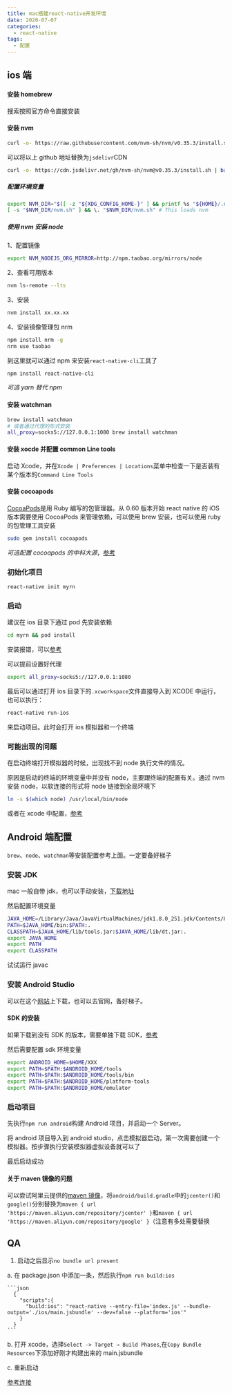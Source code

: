 ```yaml
---
title: mac搭建react-native开发环境
date: 2020-07-07
categories:
  - react-native
tags:
  - 配置
---
```


## ios 端

#### 安装 homebrew

搜索按照官方命令直接安装

#### 安装 nvm

```bash
curl -o- https://raw.githubusercontent.com/nvm-sh/nvm/v0.35.3/install.sh | bash
```

可以将以上 github 地址替换为`jsdelivr`CDN

```bash
curl -o- https://cdn.jsdelivr.net/gh/nvm-sh/nvm@v0.35.3/install.sh | bash
```

##### 配置环境变量

```bash
export NVM_DIR="$([ -z "${XDG_CONFIG_HOME-}" ] && printf %s "${HOME}/.nvm" || printf %s "${XDG_CONFIG_HOME}/nvm")"
[ -s "$NVM_DIR/nvm.sh" ] && \. "$NVM_DIR/nvm.sh" # This loads nvm
```

##### 使用 nvm 安装 node

1、配置镜像

```bash
export NVM_NODEJS_ORG_MIRROR=http://npm.taobao.org/mirrors/node
```

2、查看可用版本

```bash
nvm ls-remote --lts
```

3、安装

```bash
nvm install xx.xx.xx
```

4、安装镜像管理包 nrm

```bash
npm install nrm -g
nrm use taobao
```

到这里就可以通过 npm 来安装`react-native-cli`工具了

```bash
npm install react-native-cli
```

_可选 yarn 替代 npm_

#### 安装 watchman

```bash
brew install watchman
# 或者通过代理的形式安装
all_proxy=socks5://127.0.0.1:1080 brew install watchman
```

#### 安装 xocde 并配置 common Line tools

启动 Xcode，并在`Xcode | Preferences | Locations`菜单中检查一下是否装有某个版本的`Command Line Tools`

#### 安装 cocoapods

[CocoaPods](https://cocoapods.org/)是用 Ruby 编写的包管理器。从 0.60 版本开始 react native 的 iOS 版本需要使用 CocoaPods 来管理依赖，可以使用 brew 安装，也可以使用 ruby 的包管理工具安装

```bash
sudo gem install cocoapods
```

_可选配置 cocoapods 的中科大源_，[参考](https://mirrors.tuna.tsinghua.edu.cn/help/CocoaPods/)

### 初始化项目

```bash
react-native init myrn
```

### 启动

建议在 ios 目录下通过 pod 先安装依赖

```bash
cd myrn && pod install
```

安装报错，可以[参考](https://www.jianshu.com/p/7b21254cbd77)

可以提前设置好代理

```bash
export all_proxy=socks5://127.0.0.1:1080
```

最后可以通过打开 ios 目录下的`.xcworkspace`文件直接导入到 XCODE 中运行，也可以执行：

```bash
react-native run-ios
```

来启动项目。此时会打开 ios 模拟器和一个终端

### 可能出现的问题

在启动终端打开模拟器的时候，出现找不到 node 执行文件的情况。

原因是启动的终端的环境变量中并没有 node，主要跟终端的配置有关。通过 nvm 安装 node，以软连接的形式将 node 链接到全局环境下

```bash
ln -s $(which node) /usr/local/bin/node
```

或者在 xcode 中配置，[参考](https://www.jianshu.com/p/4501ed597aba)

## Android 端配置

`brew`、`node`、`watchman`等安装配置参考上面。一定要备好梯子

### 安装 JDK

mac 一般自带 jdk，也可以手动安装，[下载地址](https://www.kagura.me/dev/20200424112618.html)

然后配置环境变量

```bash
JAVA_HOME=/Library/Java/JavaVirtualMachines/jdk1.8.0_251.jdk/Contents/Home
PATH=$JAVA_HOME/bin:$PATH:.
CLASSPATH=$JAVA_HOME/lib/tools.jar:$JAVA_HOME/lib/dt.jar:.
export JAVA_HOME
export PATH
export CLASSPATH
```

试试运行 javac

### 安装 Android Studio

可以在这个[网站](https://www.androiddevtools.cn/#)上下载，也可以去官网，备好梯子。

#### SDK 的安装

如果下载到没有 SDK 的版本，需要单独下载 SDK，[参考](https://testerhome.com/topics/19377)

然后需要配置 sdk 环境变量

```bash
export ANDROID_HOME=$HOME/XXX
export PATH=$PATH:$ANDROID_HOME/tools
export PATH=$PATH:$ANDROID_HOME/tools/bin
export PATH=$PATH:$ANDROID_HOME/platform-tools
export PATH=$PATH:$ANDROID_HOME/emulator
```

### 启动项目

先执行`npm run android`构建 Android 项目，并启动一个 Server。

将 android 项目导入到 android studio，点击模拟器启动，第一次需要创建一个模拟器。按步骤执行安装模拟器虚拟设备就可以了

最后启动成功

#### 关于 maven 镜像的问题

可以尝试阿里云提供的[maven 镜像](https://help.aliyun.com/document_detail/102512.html?spm=a2c40.aliyun_maven_repo.0.0.361865e90r2x4b)，将`android/build.gradle`中的`jcenter()`和`google()`分别替换为`maven { url 'https://maven.aliyun.com/repository/jcenter' }`和`maven { url 'https://maven.aliyun.com/repository/google' }`（注意有多处需要替换

## QA

1. 启动之后显示`no bundle url present`

a. 在 package.json 中添加一条，然后执行`npm run build:ios`

    ```json
      {
        "scripts":{
          "build:ios": "react-native --entry-file='index.js' --bundle-output='./ios/main.jsbundle' --dev=false --platform='ios'"
        }
      }
    ```

b. 打开 xcode，选择`Select -> Target → Build Phases`,在`Copy Bundle Resources`下添加好刚才构建出来的 main.jsbundle

c. 重新启动

[参考连接](https://onexlab-io.medium.com/no-bundle-url-present-fixed-ca2688a80f66)
